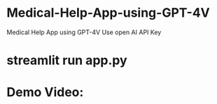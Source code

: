# Medical-Help-App-using-GPT-4V
Medical Help App using GPT-4V
Use open AI API Key
# streamlit run app.py 
# Demo Video:



